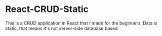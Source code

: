 # React-CRUD-Static
This is a CRUD application in React that I made for the beginners. Data is static, that means it's not server-side database based.
